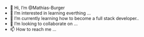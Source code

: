 - 👋 Hi, I’m @Mathias-Burger
- 👀 I’m interested in learning everthing ...
- 🌱 I’m currently learning how to become a full stack developer..
- 💞️ I’m looking to collaborate on ...
- 📫 How to reach me ...

<!---
Mathias-Burger/Mathias-Burger is a ✨ special ✨ repository because its `README.md` (this file) appears on your GitHub profile.
You can click the Preview link to take a look at your changes.
--->
